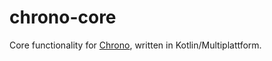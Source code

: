 # chrono-core

Core functionality for [Chrono](https://github.com/Lolmerkat/Chrono), written in Kotlin/Multiplattform.
